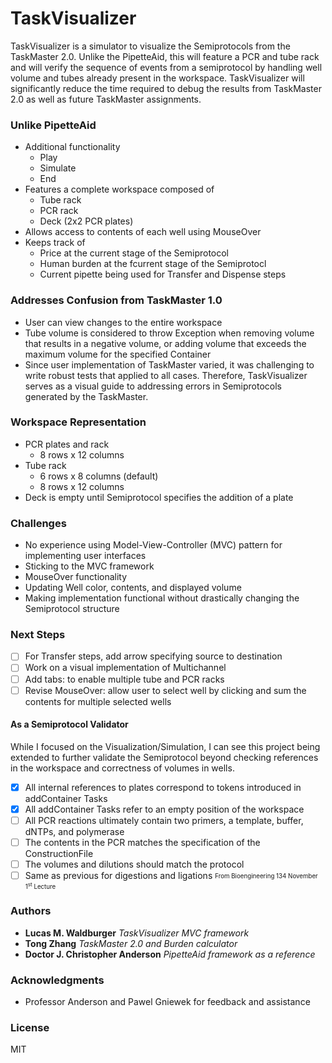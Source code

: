 # TaskVisualizer

TaskVisualizer is a simulator to visualize the Semiprotocols from the TaskMaster 2.0. Unlike the PipetteAid, this will feature a PCR and tube rack and will verify the sequence of events from a semiprotocol by handling well volume and tubes already present in the workspace. TaskVisualizer will significantly reduce the time required to debug the results from TaskMaster 2.0 as well as future TaskMaster assignments.

### Unlike PipetteAid
* Additional functionality
  * Play
  * Simulate
  * End
* Features a complete workspace composed of
  * Tube rack
  * PCR rack
  * Deck (2x2 PCR plates)
* Allows access to contents of each well using MouseOver
* Keeps track of
  * Price at the current stage of the Semiprotocol
  * Human burden at the fcurrent stage of the Semiprotocl
  * Current pipette being used for Transfer and Dispense steps
  
### Addresses Confusion from TaskMaster 1.0
* User can view changes to the entire workspace
* Tube volume is considered to throw Exception when removing volume that results in a negative volume, or adding volume that exceeds the maximum volume for the specified Container
* Since user implementation of TaskMaster varied, it was challenging to write robust tests that applied to all cases. Therefore, TaskVisualizer serves as a visual guide to addressing errors in Semiprotocols generated by the TaskMaster.

### Workspace Representation
* PCR plates and rack
  * 8 rows x 12 columns
* Tube rack
  * 6 rows x 8 columns (default)
  * 8 rows x 12 columns
* Deck is empty until Semiprotocol specifies the addition of a plate

### Challenges
* No experience using Model-View-Controller (MVC) pattern for implementing user interfaces
* Sticking to the MVC framework
* MouseOver functionality
* Updating Well color, contents, and displayed volume
* Making implementation functional without drastically changing the Semiprotocol structure

### Next Steps
- [ ] For Transfer steps, add arrow specifying source to destination
- [ ] Work on a visual implementation of Multichannel
- [ ] Add tabs: to enable multiple tube and PCR racks
- [ ] Revise MouseOver: allow user to select well by clicking and sum the contents for multiple selected wells

#### As a Semiprotocol Validator
While I focused on the Visualization/Simulation, I can see this project being extended to further validate the Semiprotocol beyond checking references in the workspace and correctness of volumes in wells.

- [X] All internal references to plates correspond to tokens introduced in addContainer Tasks
- [X]	All addContainer Tasks refer to an empty position of the workspace
- [ ]	All PCR reactions ultimately contain two primers, a template, buffer, dNTPs, and polymerase
- [ ]	The contents in the PCR matches the specification of the ConstructionFile
- [ ]	The volumes and dilutions should match the protocol
- [ ]	Same as previous for digestions and ligations
<sub><sup>From Bioengineering 134 November 1<sup>st</sup> Lecture</sup></sub>

### Authors

* **Lucas M. Waldburger** *TaskVisualizer MVC framework*
* **Tong Zhang** *TaskMaster 2.0 and Burden calculator*
* **Doctor J. Christopher Anderson** *PipetteAid framework as a reference*

### Acknowledgments

* Professor Anderson and Pawel Gniewek for feedback and assistance

### License

MIT

